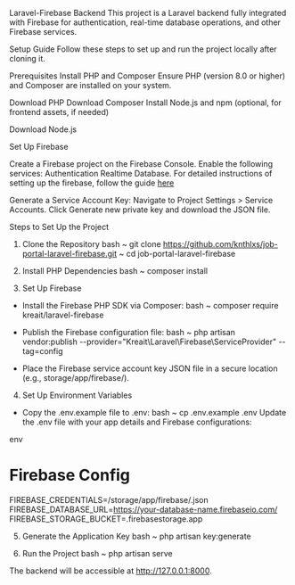 Laravel-Firebase Backend
This project is a Laravel backend fully integrated with Firebase for authentication, real-time database operations, and other Firebase services.

Setup Guide
Follow these steps to set up and run the project locally after cloning it.

Prerequisites
Install PHP and Composer
Ensure PHP (version 8.0 or higher) and Composer are installed on your system.

Download PHP
Download Composer
Install Node.js and npm (optional, for frontend assets, if needed)

Download Node.js

Set Up Firebase 

Create a Firebase project on the Firebase Console.
Enable the following services:
Authentication
Realtime Database.
For detailed instructions of setting up the firebase, follow the guide [here](https://dev.to/aaronreddix/how-to-integrate-firebase-with-laravel-11-496j)

Generate a Service Account Key:
Navigate to Project Settings > Service Accounts.
Click Generate new private key and download the JSON file.

Steps to Set Up the Project
1. Clone the Repository
bash
~ git clone https://github.com/knthlxs/job-portal-laravel-firebase.git
~ cd job-portal-laravel-firebase

2. Install PHP Dependencies
bash
~ composer install

3. Set Up Firebase
* Install the Firebase PHP SDK via Composer:
bash
~ composer require kreait/laravel-firebase

* Publish the Firebase configuration file:
bash
~ php artisan vendor:publish --provider="Kreait\Laravel\Firebase\ServiceProvider" --tag=config

* Place the Firebase service account key JSON file in a secure 
location (e.g., storage/app/firebase/).

4. Set Up Environment Variables
* Copy the .env.example file to .env:
bash
~ cp .env.example .env
Update the .env file with your app details and Firebase configurations:

env
# Firebase Config
FIREBASE_CREDENTIALS=/storage/app/firebase/<filename>.json
FIREBASE_DATABASE_URL=https://your-database-name.firebaseio.com/
FIREBASE_STORAGE_BUCKET=<project-id>.firebasestorage.app

5. Generate the Application Key
bash
~ php artisan key:generate

6. Run the Project
bash
~ php artisan serve

The backend will be accessible at http://127.0.0.1:8000.